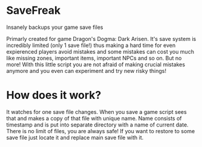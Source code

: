 # SaveFreak
Insanely backups your game save files

Primarly created for game Dragon's Dogma: Dark Arisen. It's save system is incredibly limited (only 1 save file!) thus making a hard time for even expierenced players avoid mistakes and some mistakes can cost you much like missing zones, important items, important NPCs and so on. But no more! With this little script you are not afraid of making crucial mistakes anymore and you even can experiment and try new risky things!

# How does it work?
It watches for one save file changes. When you save a game script sees that and makes a copy of that file with unique name. Name consists of timestamp and is put into separate directory with a name of current date. There is no limit of files, you are always safe! If you want to restore to some save file just locate it and replace main save file with it.
